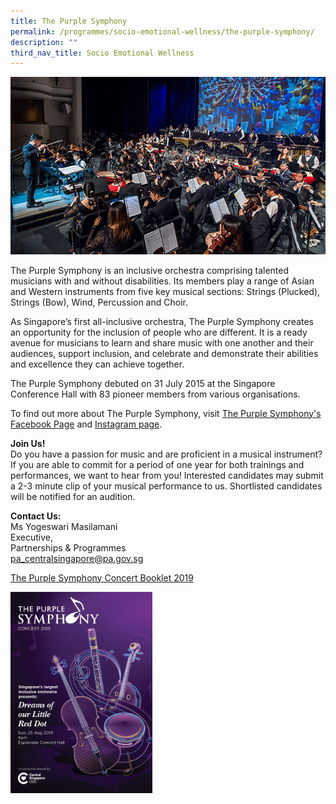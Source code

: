 ```yaml
---
title: The Purple Symphony
permalink: /programmes/socio-emotional-wellness/the-purple-symphony/
description: ""
third_nav_title: Socio Emotional Wellness
---
```

![The Purple Symphony](/images/Programmes/tps-main.jpg)

The Purple Symphony is an inclusive orchestra comprising talented musicians with and without disabilities. Its members play a range of Asian and Western instruments from five key musical sections: Strings (Plucked), Strings (Bow), Wind, Percussion and Choir.

As Singapore’s first all-inclusive orchestra, The Purple Symphony creates an opportunity for the inclusion of people who are different. It is a ready avenue for musicians to learn and share music with one another and their audiences, support inclusion, and celebrate and demonstrate their abilities and excellence they can achieve together.

The Purple Symphony debuted on 31 July 2015 at the Singapore Conference Hall with 83 pioneer members from various organisations.

To find out more about The Purple Symphony, visit&nbsp;[The Purple Symphony's Facebook Page](https://www.facebook.com/thepurplesymphony/)&nbsp;and&nbsp;[Instagram page](https://www.instagram.com/thepurplesymphony/).


**Join Us!**&nbsp;  
Do you have a passion for music and are proficient in a musical instrument? If you are able to commit for a period of one year for both trainings and performances, we want to hear from you! Interested candidates may submit a 2-3 minute clip of your musical performance to us. Shortlisted candidates will be notified for an audition.

**Contact Us:**  
Ms Yogeswari Masilamani  
Executive,&nbsp;  
Partnerships &amp; Programmes  
[pa\_centralsingapore@pa.gov.sg](mailto:pa_centralsingapore@pa.gov.sg)


[The Purple Symphony Concert Booklet 2019](https://go.gov.sg/tps)

<a href="https://go.gov.sg/tps">
	<img src="/images/Programmes/PurpleSymphony.jpg" alt="The Purple Symphony Concert Booklet 2019" style="width:45%;float:left;">
</a>